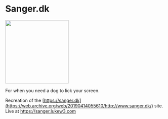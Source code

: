 # Sanger.dk

<img src="https://github.com/lukew3/sanger-dk/blob/main/sanger.gif" height="200px">

For when you need a dog to lick your screen.

Recreation of the [https://sanger.dk](https://web.archive.org/web/20190414055610/http://www.sanger.dk/) site. Live at https://sanger.lukew3.com
